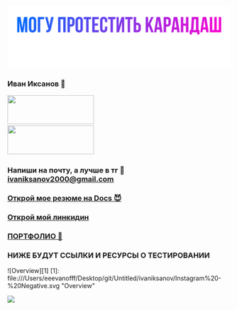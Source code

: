 ![Header](https://github.com/IvanIksanov/ivaniksanov/blob/main/IMG_1538.PNG)
### Иван Иксанов 👋
<a rel="nofollow noopener noreferrer" href="https://t.me/evanovnew" target="_blank"><img rel="nofollow" src="https://i.ibb.co/tDPZfqM/IMG-5878.png" style="opacity:;width:195px;height:65px;border-square: 100px 100px 100px 100px ;" target="_blank"><br></a> 
<a rel="nofollow noopener noreferrer" href="https://www.instagram.com/eeevanofff/" target="_blank"><img rel="nofollow" src="Instagram%20-%20Negative.svg" style="opacity: 1;;width:195px;height:65px;border-square: 100px 100px 100px 100px ;" target="_blank"><br></a>
### Напиши на почту, а лучше в тг 💩 ivaniksanov2000@gmail.com
### [Открой мое резюме на Docs 😈](https://docs.google.com/document/d/1HRhtAmWjqkDpU7Tl_bUSwl8JZkZJrTy3cRrkINeLbnQ/edit?usp=sharing)
### [Открой мой линкидин](https://www.linkedin.com/in/ivan-iksanov-765794229/)
### [ПОРТФОЛИО 👾](https://drive.google.com/drive/folders/1tzLY46qKzsIftwOoA00wwULfRxo6GY-D?usp=sharing)

### НИЖЕ БУДУТ ССЫЛКИ И РЕСУРСЫ О ТЕСТИРОВАНИИ


![Overview][1]
[1]: file:///Users/eeevanofff/Desktop/git/Untitled/ivaniksanov/Instagram%20-%20Negative.svg  "Overview"

<img src="https://Users/eeevanofff/Desktop/git/Untitled/ivaniksanov/Instagram%20-%20Negative.svg">
